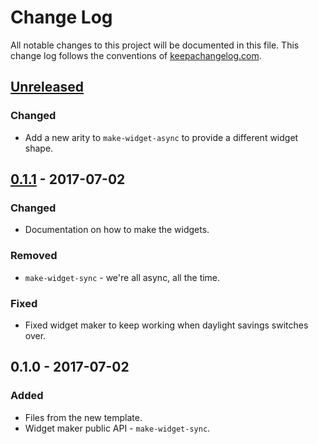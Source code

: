 # Change Log
All notable changes to this project will be documented in this file. This change log follows the conventions of [keepachangelog.com](http://keepachangelog.com/).

## [Unreleased]
### Changed
- Add a new arity to `make-widget-async` to provide a different widget shape.

## [0.1.1] - 2017-07-02
### Changed
- Documentation on how to make the widgets.

### Removed
- `make-widget-sync` - we're all async, all the time.

### Fixed
- Fixed widget maker to keep working when daylight savings switches over.

## 0.1.0 - 2017-07-02
### Added
- Files from the new template.
- Widget maker public API - `make-widget-sync`.

[Unreleased]: https://github.com/your-name/efp-server/compare/0.1.1...HEAD
[0.1.1]: https://github.com/your-name/efp-server/compare/0.1.0...0.1.1
